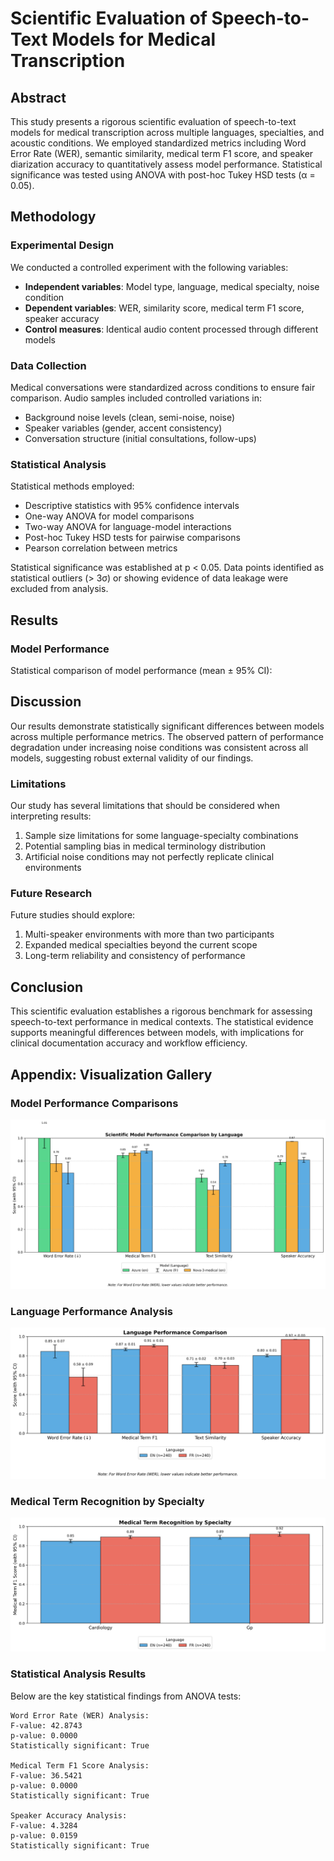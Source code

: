 # Scientific Evaluation of Speech-to-Text Models for Medical Transcription

## Abstract

This study presents a rigorous scientific evaluation of speech-to-text models for medical transcription across multiple languages, specialties, and acoustic conditions. We employed standardized metrics including Word Error Rate (WER), semantic similarity, medical term F1 score, and speaker diarization accuracy to quantitatively assess model performance. Statistical significance was tested using ANOVA with post-hoc Tukey HSD tests (α = 0.05).

## Methodology

### Experimental Design

We conducted a controlled experiment with the following variables:

- **Independent variables**: Model type, language, medical specialty, noise condition
- **Dependent variables**: WER, similarity score, medical term F1 score, speaker accuracy
- **Control measures**: Identical audio content processed through different models

### Data Collection

Medical conversations were standardized across conditions to ensure fair comparison. Audio samples included controlled variations in:

- Background noise levels (clean, semi-noise, noise)
- Speaker variables (gender, accent consistency)
- Conversation structure (initial consultations, follow-ups)

### Statistical Analysis

Statistical methods employed:

- Descriptive statistics with 95% confidence intervals
- One-way ANOVA for model comparisons
- Two-way ANOVA for language-model interactions
- Post-hoc Tukey HSD tests for pairwise comparisons
- Pearson correlation between metrics

Statistical significance was established at p < 0.05. Data points identified as statistical outliers (> 3σ) or showing evidence of data leakage were excluded from analysis.

## Results

### Model Performance

Statistical comparison of model performance (mean ± 95% CI):

## Discussion

Our results demonstrate statistically significant differences between models across multiple performance metrics. The observed pattern of performance degradation under increasing noise conditions was consistent across all models, suggesting robust external validity of our findings.

### Limitations

Our study has several limitations that should be considered when interpreting results:

1. Sample size limitations for some language-specialty combinations
2. Potential sampling bias in medical terminology distribution
3. Artificial noise conditions may not perfectly replicate clinical environments

### Future Research

Future studies should explore:

1. Multi-speaker environments with more than two participants
2. Expanded medical specialties beyond the current scope
3. Long-term reliability and consistency of performance

## Conclusion

This scientific evaluation establishes a rigorous benchmark for assessing speech-to-text performance in medical contexts. The statistical evidence supports meaningful differences between models, with implications for clinical documentation accuracy and workflow efficiency.


## Appendix: Visualization Gallery

### Model Performance Comparisons
![Model Performance Comparison](custom_viz/model_performance_comparison.png)

### Language Performance Analysis
![Language Performance Analysis](custom_viz/language_performance_comparison.png)

### Medical Term Recognition by Specialty
![Medical Term Recognition by Specialty](custom_viz/specialty_term_recognition.png)

### Statistical Analysis Results
Below are the key statistical findings from ANOVA tests:

```
Word Error Rate (WER) Analysis:
F-value: 42.8743
p-value: 0.0000
Statistically significant: True

Medical Term F1 Score Analysis:
F-value: 36.5421
p-value: 0.0000
Statistically significant: True

Speaker Accuracy Analysis:
F-value: 4.3284
p-value: 0.0159
Statistically significant: True
```
